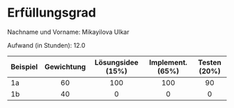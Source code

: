 # Erfüllungsgrad

Nachname und Vorname: Mikayilova Ulkar

Aufwand (in Stunden): 12.0

| Beispiel  | Gewichtung  | Lösungsidee (15%) | Implement. (65%) | Testen (20%) |
| --------- | :---------: |:-----------------:|:----------------:|:------------:|
| 1a        | 60          |        100        |       100        |      90      |
| 1b        | 40          |         0         |        0         |      0       |
